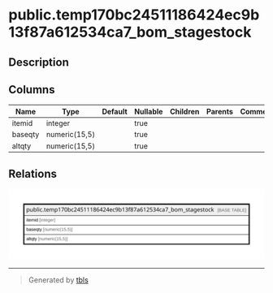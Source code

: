 # public.temp170bc24511186424ec9b13f87a612534ca7_bom_stagestock

## Description

## Columns

| Name | Type | Default | Nullable | Children | Parents | Comment |
| ---- | ---- | ------- | -------- | -------- | ------- | ------- |
| itemid | integer |  | true |  |  |  |
| baseqty | numeric(15,5) |  | true |  |  |  |
| altqty | numeric(15,5) |  | true |  |  |  |

## Relations

![er](public.temp170bc24511186424ec9b13f87a612534ca7_bom_stagestock.svg)

---

> Generated by [tbls](https://github.com/k1LoW/tbls)
